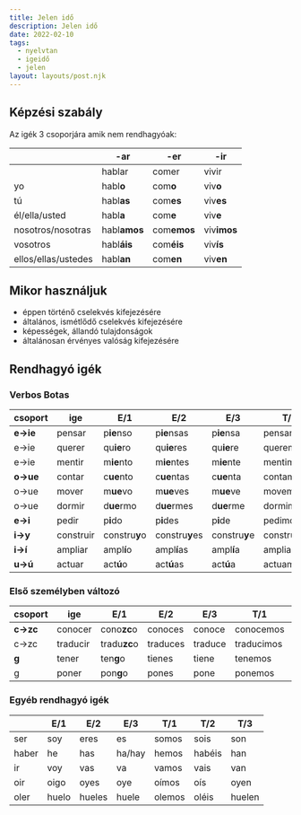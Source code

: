 ```yaml
---
title: Jelen idő
description: Jelen idő
date: 2022-02-10
tags:
  - nyelvtan
  - igeidő
  - jelen
layout: layouts/post.njk
---
```


## Képzési szabály

Az igék 3 csoporjára amik nem rendhagyóak:

&nbsp; | -ar | -er | -ir
----|----|----|----
&nbsp;|hablar| comer|vivir
yo|habl**o**|com**o**|viv**o**
tú|habl**as**|com**es**|viv**es**
él/ella/usted|habl**a**|com**e**|viv**e**
nosotros/nosotras |habl**amos**|com**emos**|viv**imos**
vosotros|habl**áis**|com**éis**|viv**ís**
ellos/ellas/ustedes |habl**an**|com**en**|viv**en**

## Mikor használjuk

- éppen történő cselekvés kifejezésére
- általános, ismétlődő cselekvés kifejezésére
- képességek, állandó tulajdonságok
- általánosan érvényes valóság kifejezésére

## Rendhagyó igék

### Verbos Botas

  csoport| ige | E/1| E/2| E/3| T/1| T/2| T/3
  ----|----|----|----|----|----|----|----
  **e&rarr;ie**|pensar|p**ie**nso|p**ie**nsas|p**ie**nsa|pensamos|pensáis|p**ie**nsan
  e&rarr;ie|querer|qu**ie**ro|qu**ie**res|qu**ie**re|queremos|queréis|qu**ie**ren
  e&rarr;ie|mentir|m**ie**nto|m**ie**ntes|m**ie**nte|mentimos|mentís|m**ie**nten
  **o&rarr;ue**|contar|c**ue**nto|c**ue**ntas|c**ue**nta|contamos|contáis|c**ue**ntan
  o&rarr;ue|mover|m**ue**vo|m**ue**ves|m**ue**ve|movemos|movéis|m**ue**ven
  o&rarr;ue|dormir|d**ue**rmo|d**ue**rmes|d**ue**rme|dormimos|dormís|d**ue**rmen
  **e&rarr;i**|pedir|p**i**do|p**i**des|p**i**de|pedimos|pedís|p**i**den
  **i&rarr;y**|construir|constru**y**o|constru**y**es|constru**y**e|construimos|construís|constru**y**en
  **i&rarr;í**|ampliar|ampl**í**o|ampl**í**as|ampl**í**a|ampliamos|ampliáis|ampl**í**an
  **u&rarr;ú**|actuar|act**ú**o|act**ú**as|act**ú**a|actuamos|actuáis|act**ú**an
  
### Első személyben változó

  csoport| ige | E/1| E/2| E/3| T/1| T/2| T/3
  ----|----|----|----|----|----|----|----
  **c&rarr;zc**|conocer|cono**zc**o|conoces|conoce|conocemos|conocéis|conocen
  c&rarr;zc|traducir|tradu**zc**o|traduces|traduce|traducimos|traducís|traducen
  **g**|tener|ten**g**o|tienes|tiene|tenemos|tenéis|tienen
  g|poner|pon**g**o|pones|pone|ponemos|ponéis|ponen

### Egyéb rendhagyó igék

&nbsp;| E/1| E/2| E/3| T/1| T/2| T/3
----|----|----|----|----|----|----
ser|soy|eres|es|somos|sois|son
haber|he|has|ha/hay|hemos|habéis|han
ir|voy|vas|va|vamos|vais|van
oir|oigo|oyes|oye|oímos|oís|oyen
oler|huelo|hueles|huele|olemos|oléis|huelen
